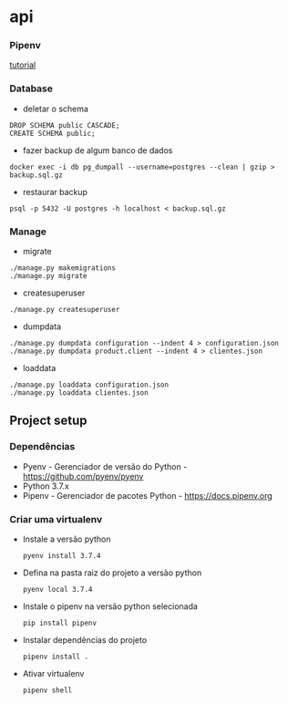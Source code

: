 # api

### Pipenv
[tutorial](https://medium.com/code-rocket-blog/gerenciando-suas-depend%C3%AAncias-e-ambientes-python-com-pipenv-9e5413513fa6)

### Database

* deletar o schema
```
DROP SCHEMA public CASCADE;
CREATE SCHEMA public;
```

* fazer backup de algum banco de dados
```
docker exec -i db pg_dumpall --username=postgres --clean | gzip > backup.sql.gz
```

* restaurar backup
```
psql -p 5432 -U postgres -h localhost < backup.sql.gz
```

### Manage

* migrate
```
./manage.py makemigrations
./manage.py migrate
```

* createsuperuser
```
./manage.py createsuperuser
```

* dumpdata
```
./manage.py dumpdata configuration --indent 4 > configuration.json
./manage.py dumpdata product.client --indent 4 > clientes.json
```

* loaddata
```
./manage.py loaddata configuration.json
./manage.py loaddata clientes.json
```

## Project setup

### Dependências

* Pyenv - Gerenciador de versão do Python - https://github.com/pyenv/pyenv
* Python 3.7.x
* Pipenv - Gerenciador de pacotes Python - https://docs.pipenv.org

### Criar uma virtualenv
 * Instale a versão python
    ```
    pyenv install 3.7.4
    ```

  * Defina na pasta raiz do projeto a versão python
    ```
    pyenv local 3.7.4
    ```

  * Instale o pipenv na versão python selecionada
    ```
    pip install pipenv
    ```

  * Instalar dependências do projeto
    ```
    pipenv install .
    ```

  * Ativar virtualenv
    ```
    pipenv shell
    ```
